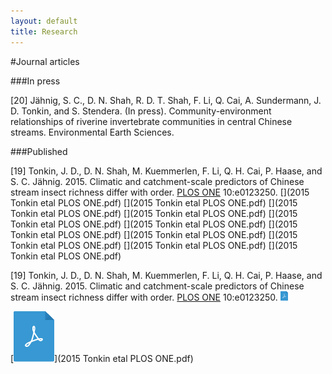 ```yaml
---
layout: default
title: Research
---
```


#Journal articles  

###In press

[20] Jähnig, S. C., D. N. Shah, R. D. T. Shah, F. Li,  Q. Cai, A. Sundermann, J. D. Tonkin, and S. Stendera. (In press). Community-environment relationships of riverine invertebrate communities in central Chinese streams. Environmental Earth Sciences.

###Published

[19] Tonkin, J. D., D. N. Shah, M. Kuemmerlen, F. Li, Q. H. Cai, P. Haase, and S. C. Jähnig. 2015. Climatic and catchment-scale predictors of Chinese stream insect richness differ with order. <a href="http://dx.doi.org/10.1371/journal.pone.0123250" target="_blank">PLOS ONE</a> 10:e0123250.  [<i class="fa fa-fw fa-file"></i>](2015 Tonkin etal PLOS ONE.pdf) [<i class="fa fa-fw fa-file-o"></i>](2015 Tonkin etal PLOS ONE.pdf) [<i class="fa fa-fw fa-file-text"></i>](2015 Tonkin etal PLOS ONE.pdf)  [<i class="fa fa-fw fa-file-text-o"></i>](2015 Tonkin etal PLOS ONE.pdf) [<i class="fa fa-fw fa-file-code-o"></i>](2015 Tonkin etal PLOS ONE.pdf) [<i class="fa fa-fw fa-file-pdf-o"></i>](2015 Tonkin etal PLOS ONE.pdf) [<i class="fa fa-fw fa-files-o"></i>](2015 Tonkin etal PLOS ONE.pdf) [<i class="fa fa-fw fa-database"></i>](2015 Tonkin etal PLOS ONE.pdf) [<i class="fa fa-fw fa-files-o"></i>](2015 Tonkin etal PLOS ONE.pdf) [<i class="fa fa-fw fa-code"></i>](2015 Tonkin etal PLOS ONE.pdf) [<i class="fa fa-fw fa-table"></i>](2015 Tonkin etal PLOS ONE.pdf)


[19] Tonkin, J. D., D. N. Shah, M. Kuemmerlen, F. Li, Q. H. Cai, P. Haase, and S. C. Jähnig. 2015. Climatic and catchment-scale predictors of Chinese stream insect richness differ with order. <a href="http://dx.doi.org/10.1371/journal.pone.0123250" target="_blank">PLOS ONE</a> 10:e0123250.  <a href="2015 Tonkin etal PLOS ONE.pdf" target="_blank"><img src="pdf-blue.png" alt="broken" style="height: 1.1em"></a> 

[![PDF](pdf-blue.png)](2015 Tonkin etal PLOS ONE.pdf)
